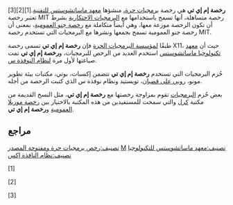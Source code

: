 **رخصة إم إي تي** هي رخصة [برمجيات حرة،](برمجيات_حرة "wikilink") منشؤها [معهد ماساتشوستس للتقنية](معهد_ماساتشوستس_للتكنولوجيا "wikilink").[1][2][3] تعتبر رخصة MIT رخصة متساهلة، أنها تسمح باستخدامها مع [البرمجيات الاحتكارية](برمجية_محتكرة "wikilink") بشرط أن تكون الرخصة موزعة معها، وهي أيضاً متكاملة مع [رخصة جنو العمومية](رخصة_جنو_العمومية "wikilink")، بمعنى أن رخصة جنو العمومية تسمح بجمعها ونشرها مع البرمجيات التي تستخدم رخصة MIT.

طبقًا [لمؤسسة البرمجيات الحرة](مؤسسة_البرمجيات_الحرة "wikilink") فإن **رخصة إم إي تي** تسمى رخصة X11، حيث أن [معهد تكنولوجيا ماساتشوستس](معهد_ماساتشوستس_للتكنولوجيا "wikilink") استخدم العديد من الرخص للبرمجيات، و**رخصة إم إي تي** تمت صياغتها لأول مرة [لنظام النوفذة س](نظام_النافذة_إكس "wikilink").

حُزم البرمجيات التي تستخدم **رخصة إم إي تي** تتضمن إكسبات، بوتي، مكتبات بيئة تطوير مونو، [روبي على قضبان](روبي_أون_ريلز "wikilink")، تويستيد ونظام نوفذة س الذي كتبت الرخصة من أجله.

بعض حُزم [البرمجيات](برمجية "wikilink") تقوم بمزاوجة رخصتها مع **رخصة إم إي تي**، مثل النسخ القديمة من مكتبة [كرل](كرل "wikilink") والتي سمحت للمستفيدين من هذه المكتبة بالاختيار بين [رخصة موزيلا العمومية](رخصة_موزيلا_العمومية "wikilink") و**رخصة إم إي تي**.

## مراجع

[تصنيف:رخص برمجيات حرة ومفتوحة المصدر](تصنيف:رخص_برمجيات_حرة_ومفتوحة_المصدر "wikilink") [M](تصنيف:رخص_برمجيات_حرة "wikilink") [تصنيف:معهد ماساتشوستس للتكنولوجيا](تصنيف:معهد_ماساتشوستس_للتكنولوجيا "wikilink") [تصنيف:نظام النافذة إكس](تصنيف:نظام_النافذة_إكس "wikilink")

[1]

[2]

[3]
